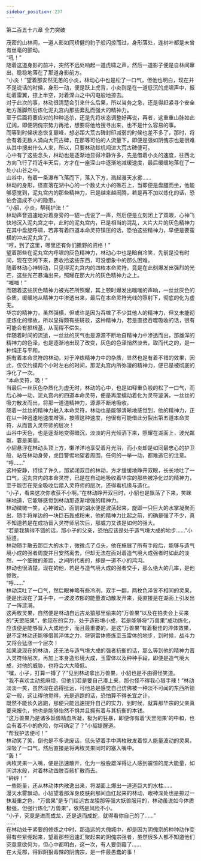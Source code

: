 ```yaml
---
sidebar_position: 237
---
```

 第二百五十六章 全力突破


茂密的山林间，一道人影如同矫健的豹子般闪掠而过，身形落处，连树叶都是未曾有丝毫的颤动。  
“吼！”  
随着这道身影的前冲，突然不远处响起一道虎啸之声，然后一道影子便是自林间窜出，稳稳地落在了那道身影前方。  
“小炎！”望着那安然无恙的小炎，林动心中也是松了一口气，但他也明白，现在并不是说话的时候，身形一动，便是跃上虎背，小炎则是在一道低沉的虎啸声中，振动着雷翼，掠上半空，对着深山之中闪电般地掠去。  
对于此次的事，林动很清楚会引来什么后果，所以当务之急，还是得赶紧寻个安全地方落脚然后炼化泥丸宫内那些紊乱而强大的精神力。  
至于后面将要应对的种种追杀，还是先将状态调整好再说，再者，这重重山脉如此辽阔，即便阴傀宗势力再抢，想要将他给搜寻出来，也不是什么容易的事。  
而等到时候状态恢复巅峰，想必距大荒古碑封印减弱的时候也差不多了，那时，将会有着无数人涌向大荒古碑，在那等可怕的人流量下，即便是强如阴傀宗也是很难从其中搜出什么人来，所以，只要林动趁机闯进大荒古碑便可。  
心中有了这些念头，林动也是逐渐地显得冷静许多，先是借着小炎的速度，往西北方向飞行了将近半天后，方才在一座深山中逐渐地减缓速度，最后缓缓地落在了一处小山谷之中。  
山谷中，有着一条瀑布飞落而下，落入下方，溅起漫天水雾……  
林动的身形，径直落在湖中心的一个数丈大小的礁石上，当即便是盘腿而坐，他能够感觉到，泥丸宫内的那些精神力，已是越来越闹腾，若是再不加以炼化的话，恐怕会造成不小的隐患。  
“小貂，小炎，帮我护法！”  
林动声音迅速地对着身旁的一貂一虎说了一声，然后便是立刻闭上了双眼，心神飞快地沉入泥丸宫之中，此时的泥丸宫内，已是相当的混乱，大片大片的灰色精神力在其中盘旋呼啸，若非有着四道本命灵符镇压的话，恐怕这些精神力，早便是要蛮横的冲出泥丸宫了。  
“哼，到了这里，哪里还有你们撒野的资格！”  
望着那些在泥丸宫内呼啸的灰色精神力，林动心中也是暗自冷笑，先前是没有时间，现在空闲下来，要收拾这些东西，可没想象中的那么困难。  
随着林动心神转动，只见得泥丸宫内的四枚本命灵符，竟是在此刻爆发出强烈的光芒，这些光芒暴涌出来，照耀在那大片的灰色精神力之上。  
“嗤嗤！”  
而随着这些灰色精神力被光芒所照耀，其上顿时爆发出嗤嗤的声响，一丝丝灰色的杂质，缓缓地从精神力中渗透出来，最后在本命灵符光线的照射下，彻底的化为虚无。  
华宗的精神力，虽然强横，但或许是因为吞噬了不少其他人的精神力，但又未能彻底炼化的缘故，所以显得颇有些斑驳，这种精神力，若是直接吞噬吸收的话，很有可能会有损根基，从而得不偿失。  
伴随着时间的流逝，一丝丝的灰气也是源源不断地自精神力中渗透而出，那雄浑的精神力的色泽，也是逐渐地出现了改变，灰色的色泽悄然淡去，取而代之的，是一种纯正与平和。  
拥有着本命灵符的林动，对于淬炼精神力中的杂质，显然也是有着不错的效果，因此，仅仅约摸两个小时左右的时间，那泥丸宫内所弥漫的精神力，便已是被彻底的净化了一次。  
“本命灵符，吸！”  
当最后一丝灰色杂质化为虚无时，林动的心中，也是如释重负般的松了一口气，而后心神一动，泥丸宫内的四道本命灵符，便是再度蠕动着化为灵符漩涡，一丝丝的吸力散发而出，将那一道道精神力，源源不断地吸收。  
随着一丝丝的精神力融入本命灵符，林动也是能够清晰地感觉到，他的精神力，正在以一种迅速地速度增强，按照这种速度，他很有可能借此分裂出第五道本命灵符，从而晋入灵符师的层次！  
山谷中天色，也是逐渐地变得暗沉，淡淡的月光倾洒下来，照耀在湖面上，波光粼粼，霎是美丽。  
小貂悬浮在林动头顶上方，懒洋洋地享受着月光浴，而小炎却是如同最忠心的护卫般，站在林动身旁，虎目警惕地望着周围，任何的一举一动，都难逃它的注意。  
“呼……”  
这种安静，持续了许久，那紧闭双目的林动，方才缓缓地睁开双眼，长长地吐了一口气，泥丸宫内的本命灵符，已是在自动地吸收着华宗的那些被净化过的精神力，至于能否在完全吸收后踏入灵符师的层次，还得看机缘与造化。  
“小子，看来这次你收获不小啊。”在林动睁开双目时，小貂也是飘荡了下来，笑眯眯地道，它能够感觉到林动那逐渐增强的精神力。  
林动微微一笑，心神微动，面前的湖水便是波荡起来，旋即一只巨大的水掌凝聚而出，随手将岸边的一块巨石轰成粉末，他的精神力比起之前，的确是强了不少，真不知道若是在成功晋入灵符师层次后，那威力又该是如何的强大。  
“若是我猜得不错的话，那小子的父亲，恐怕应该是处于造气境大成的地步……”小貂道。  
林动随手散去那巨大的水手，微微点了点头，他在施展了所有手段后，能够与造气境小成的强者周旋并且安然离去，但却无法在面对着造气境大成强者时如此的淡然，一个细微的差距，之间所代表的，却是一道不小的鸿沟。  
林动也很清楚，现在的他，若是与造气境大成的强者交手，那么绝大的几率，是他惨败。  
“呼……”  
林动深吐了一口气，然后眼神略有些冷冽，双手一翻，两枚色泽皆不相同的灵果，便是出现在了其手中，一波波浓郁的能量波动散发开来，竟直接是在湖面上引发出了一阵涟漪。  
这两枚灵果，自然便是林动自远古龙猿那里偷来的“万兽果”以及在拍卖会上买来的“天罡阳果”，他现在的实力，处于造形境小成，若是能够将“万兽果”成功炼化，应该便是能够晋入大成地步，而且最重要的，是这“万兽果”有着极佳的淬体效果，说不定林动还能够借其淬体之力，将铜雷体修炼至玉雷体的地步，到时候，战斗力又将会猛涨一个层次！  
如果说现在的林动，还无法与造气境大成的强者抗衡的话，那么等到他的精神力晋入灵符师层次，再加上本身造形境大成，玉雷体以及种种手段，即便是造气境大成，对他的威胁，也将会大大降低。  
“嘿，小子，打算一搏了？”见到林动拿出万兽果，小貂也是不由得怪笑道。  
“我不喜欢主动惹麻烦，但他们若是要自己凑上来，那也怪不得我心狠手辣！”林动淡淡一笑，虽然现在逃得挺远，可他总是感觉自己仿佛被一种淡不可闻的东西所锁定一般，这让得他觉得，光是逃跑的话，恐怕算不得长宜之计。  
既然不能长久逃跑，那便只能迅速提升自己的实力，到时候，就算那华宗的父亲真要来报仇，他也是能够怡然不惧并且拥有着与其抗衡的本钱。  
“这万兽果乃是诸多妖兽精血所凝，极为的狂暴，即便你有着‘天罡阳果’的中和，也会有着不小的危险，你可确定了？”小貂提醒道。  
“帮我护法便可！”  
林动笑了笑，倒也是不多说废话，低头望着手中两枚散发着惊人能量波动的灵果，深吸了一口气，然后直接是将两枚灵果同时的塞入嘴中。  
“轰！”  
两枚灵果一入嘴，便是迅速散开，化为一股股雄浑得让人感到震惊的庞大能量，如同洪水般，对着林动四肢百骸扩散而去。  
“砰砰！”  
一些能量，还从林动体内散逸出来，将湖面上爆出一道道巨大的水柱……  
漫天水雾飘动，小貂望着那浑身皮肤刹那间血红起来的林动，眼神深处也是掠过一抹凝重之色，“万兽果”是专门给远古龙猿那等强大妖兽服用的，林动虽说如今体质极强，但强行炼化“万兽果”，依然是风险不小。  
“小子，究竟是进而成龙，还是退而成蛇，就得看你自己的了……”  
……  
在林动处于紧要的修炼之中时，那遥远的大傀城中，却是因为阴傀宗的种种动作变得有些紧绷起来，望着那些迅速汇聚起来的阴傀宗强者，虽然很多人都不知道他们究竟意欲何为，但心中都明白，这一次，有人要倒霉了……  
在大荒郡，得罪阴狠毒辣的阴傀宗，是一件最愚蠢的事！  
  
  

